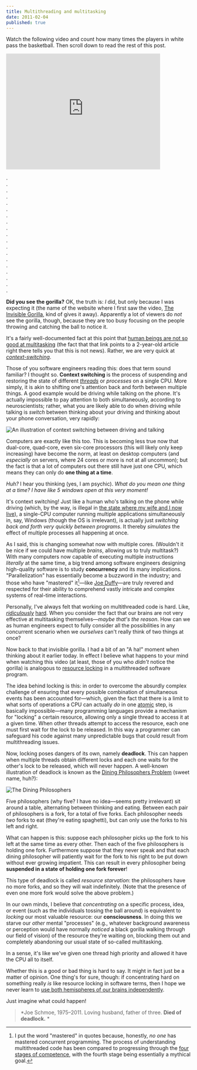 ```yaml
---
title: Multithreading and multitasking
date: 2011-02-04
published: true
---
```


Watch the following video and count how many times the players in white pass the basketball. Then scroll down to read the rest of this post.

<iframe width="420" height="315" src="https://www.youtube.com/embed/vJG698U2Mvo" frameborder="0" allowfullscreen></iframe>

.  
.  
.  
.  
.  
.  
.  
.  
.  
.  
.  
.  
.  
.  
.  
.  
.  
.  
.  

**Did you see the gorilla?** OK, the truth is: *I* did, but only because I was expecting it (the name of the website where I first saw the video, [The Invisible Gorilla](http://www.theinvisiblegorilla.com/), kind of gives it away). Apparently a lot of viewers do *not* see the gorilla, though, because they are too busy focusing on the people throwing and catching the ball to notice it.

It's a fairly well-documented fact at this point that [human beings are not so good at multitasking](http://www.npr.org/templates/story/story.php?storyId=95256794) (the fact that that link points to a 2-year-old article right there tells you that this is not news). Rather, we are very quick at [*context-switching*](http://en.wikipedia.org/wiki/Context_switching).

Those of you software engineers reading this: does that term sound familiar? I thought so. **Context switching** is the process of suspending and restoring the state of different [*threads*](http://en.wikipedia.org/wiki/Thread_%28computer_science%29) or *processes* on a single CPU. More simply, it is akin to shifting one's attention back and forth between multiple things. A good example would be driving while talking on the phone. It's actually impossible to pay attention to both simultaneously, according to neuroscientists; rather, what you are likely able to do when driving while talking is *switch* between thinking about your driving and thinking about your phone conversation, very rapidly:

![An illustration of context switching between driving and talking](/images/context-switching.png)

Computers are exactly like this too. This is becoming less true now that dual-core, quad-core, even six-core processors (this will likely only keep increasing) have become the norm, at least on desktop computers (and *especially* on servers, where 24 cores or more is not at all uncommon); but the fact is that a lot of computers out there still have just one CPU, which means they can only do **one thing at a time**.

*Huh?* I hear you thinking (yes, I am psychic). *What do you mean one thing at a time? I have like 5 windows open at this very moment!*

It's context switching! Just like a human who's talking on the phone while driving (which, by the way, is illegal in [the state where my wife and I now live](http://www.ca.gov/)), a single-CPU computer running multiple applications simultaneously in, say, Windows (though the OS is irrelevant), is actually just *switching back and forth very quickly between programs*. It thereby *simulates* the effect of multiple processes all happening at once.

As I said, this is changing somewhat now with multiple cores. (Wouldn't it be nice if we could have multiple *brains*, allowing *us* to truly multitask?) With many computers now capable of executing multiple instructions *literally* at the same time, a big trend among software engineers designing high-quality software is to study **concurrency** and its many implications. "Parallelization" has essentially become a buzzword in the industry; and those who have "mastered" it[^mastered]—like [Joe Duffy](http://www.bluebytesoftware.com/)—are truly revered and respected for their ability to comprehend vastly intricate and complex systems of real-time interactions.

Personally, I've always felt that working on multithreaded code is hard. Like, [*ridiculously*](http://stackoverflow.com/questions/2788770/is-this-blockingqueue-susceptible-to-deadlock) [hard](http://stackoverflow.com/questions/3898204/can-a-c-blocking-fifo-queue-leak-messages-whats-wrong-in-my-code). When you consider the fact that our brains are not very effective at multitasking themselves—*maybe that's the reason*. How can we as human engineers expect to fully consider all the possibilities in any concurrent scenario when we *ourselves* can't really think of two things at once?

Now back to that invisible gorilla. I had a bit of an "A ha!" moment when thinking about it earlier today. In effect I believe what happens to your mind when watching this video (at least, those of you who *didn't* notice the gorilla) is analogous to [resource locking](http://en.wikipedia.org/wiki/Lock_%28computer_science%29) in a multithreaded software program.

The idea behind locking is this: in order to overcome the absurdly complex challenge of ensuring that every possible combination of simultaneous events has been accounted for—which, given the fact that there is a limit to what sorts of operations a CPU can actually *do* in one [atomic](http://en.wikipedia.org/wiki/Atomicity_%28programming%29) step, is basically impossible—many programming languages provide a mechanism for "locking" a certain resource, allowing only a single thread to access it at a given time. When other threads attempt to access the resource, each one must first wait for the lock to be released. In this way a programmer can safeguard his code against many unpredictable bugs that could result from multithreading issues.

Now, locking poses dangers of its own, namely **deadlock**. This can happen when multiple threads obtain different locks and each one waits for the other's lock to be released, which will never happen. A well-known illustration of deadlock is known as the [Dining Philosophers Problem](http://en.wikipedia.org/wiki/Atomicity_%28programming%29) (sweet name, huh?):

![The Dining Philosophers](/images/dining-philosophers.png)

Five philosophers (why five? I have no idea—seems pretty irrelevant) sit around a table, alternating between thinking and eating. Between each pair of philosophers is a fork, for a total of five forks. Each philosopher needs *two* forks to eat (they're eating spaghetti), but can only use the forks to his left and right.

What can happen is this: suppose each philosopher picks up the fork to his left at the same time as every other. Then each of the five philosophers is holding one fork. Furthermore suppose that they never speak and that each dining philosopher will patiently wait for the fork to his right to be put down without ever growing impatient. This can result in every philosopher being **suspended in a state of holding one fork forever**!

This type of deadlock is called *resource starvation*: the philosophers have no more forks, and so they will wait indefinitely. (Note that the presence of even one more fork would solve the above problem.)

In our own minds, I believe that *concentrating* on a specific process, idea, or event (such as the individuals tossing the ball around) is equivalent to *locking* our most valuable resource: our **consciousness**. In doing this we starve our *other* mental "processes" (e.g., whatever background awareness or perception would have normally *noticed* a black gorilla walking through our field of vision) of the resource they're waiting on, blocking them out and completely abandoning our usual state of so-called multitasking.

In a sense, it's like we've given one thread high priority and allowed it have the CPU all to itself.

Whether this is a good or bad thing is hard to say. It might in fact just be a matter of opinion. One thing's for sure, though: if concentrating hard on something really *is* like resource locking in software terms, then I hope we never learn to [use both hemispheres of our brains independently](http://phantomself.org/parfit-on-what-matters/).

Just imagine what could happen!

> *Joe Schmoe, 1975–2011. Loving husband, father of three. **Died of deadlock.** *

[^mastered]: I put the word "mastered" in quotes because, honestly, *no one* has mastered concurrent programming. The process of understanding multithreaded code has been compared to progressing through the [four stages of competence](http://en.wikipedia.org/wiki/Four_stages_of_competence), with the fourth stage being essentially a mythical goal.
